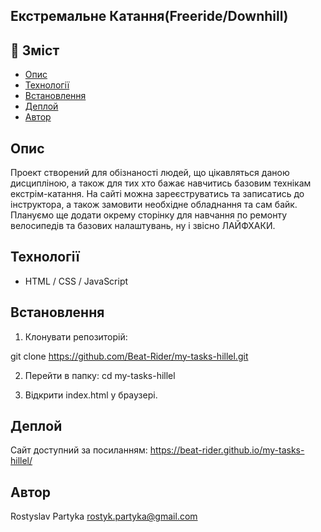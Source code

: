 ## Екстремальне Катання(Freeride/Downhill)

## 📑 Зміст

- [Опис](#опис)
- [Технології](#технології)
- [Встановлення](#встановлення)
- [Деплой](#деплой)
- [Автор](#автор)

## Опис

Проект створений для обізнаності людей, що цікавляться даною дисципліною, а також для тих хто бажає навчитись базовим технікам екстрім-катання. На сайті можна зареєструватись та записатись до інструктора, а також замовити необхідне обладнання та сам байк. Плануємо ще додати окрему сторінку для навчання по ремонту велосипедів та базових налаштувань, ну і звісно ЛАЙФХАКИ.

## Технології

- HTML / CSS / JavaScript

## Встановлення

1.  Клонувати репозиторій:

git clone https://github.com/Beat-Rider/my-tasks-hillel.git

2.  Перейти в папку:
    cd my-tasks-hillel

3.  Відкрити index.html у браузері.

## Деплой

Сайт доступний за посиланням:
https://beat-rider.github.io/my-tasks-hillel/

## Автор

Rostyslav Partyka
rostyk.partyka@gmail.com
